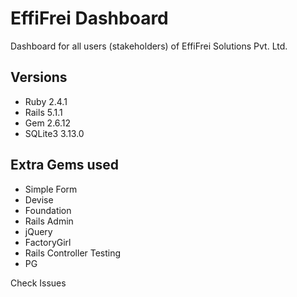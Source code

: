 # EffiFrei Dashboard
Dashboard for all users (stakeholders) of EffiFrei Solutions Pvt. Ltd.

## Versions

- Ruby 2.4.1
- Rails 5.1.1
- Gem 2.6.12
- SQLite3 3.13.0

## Extra Gems used

- Simple Form
- Devise
- Foundation
- Rails Admin
- jQuery
- FactoryGirl
- Rails Controller Testing
- PG

Check Issues